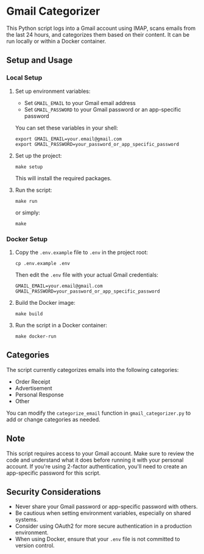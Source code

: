 # Gmail Categorizer

This Python script logs into a Gmail account using IMAP, scans emails from the last 24 hours, and categorizes them based on their content. It can be run locally or within a Docker container.

## Setup and Usage

### Local Setup

1. Set up environment variables:
   - Set `GMAIL_EMAIL` to your Gmail email address
   - Set `GMAIL_PASSWORD` to your Gmail password or an app-specific password

   You can set these variables in your shell:
   ```
   export GMAIL_EMAIL=your.email@gmail.com
   export GMAIL_PASSWORD=your_password_or_app_specific_password
   ```

2. Set up the project:
   ```
   make setup
   ```
   This will install the required packages.

3. Run the script:
   ```
   make run
   ```
   or simply:
   ```
   make
   ```

### Docker Setup

1. Copy the `.env.example` file to `.env` in the project root:
   ```
   cp .env.example .env
   ```
   Then edit the `.env` file with your actual Gmail credentials:
   ```
   GMAIL_EMAIL=your.email@gmail.com
   GMAIL_PASSWORD=your_password_or_app_specific_password
   ```

2. Build the Docker image:
   ```
   make build
   ```

3. Run the script in a Docker container:
   ```
   make docker-run
   ```

## Categories

The script currently categorizes emails into the following categories:
- Order Receipt
- Advertisement
- Personal Response
- Other

You can modify the `categorize_email` function in `gmail_categorizer.py` to add or change categories as needed.

## Note

This script requires access to your Gmail account. Make sure to review the code and understand what it does before running it with your personal account. If you're using 2-factor authentication, you'll need to create an app-specific password for this script.

## Security Considerations

- Never share your Gmail password or app-specific password with others.
- Be cautious when setting environment variables, especially on shared systems.
- Consider using OAuth2 for more secure authentication in a production environment.
- When using Docker, ensure that your `.env` file is not committed to version control.
